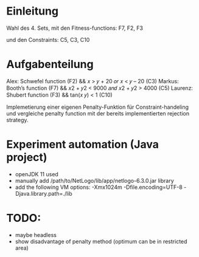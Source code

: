 # Einleitung

Wahl des 4. Sets, mit den Fitness-functions:
F7, F2, F3

und den Constraints:
C5, C3, C10

# Aufgabenteilung

Alex:  Schwefel function (F2) && 𝑥 > 𝑦 + 20 𝑜𝑟 𝑥 < 𝑦 – 20 (C3)
Markus:  Booth’s function (F7) &&  𝑥2 + 𝑦2 < 9000 𝑎𝑛𝑑 𝑥2 + 𝑦2 > 4000 (C5)
Laurenz: Shubert function (F3) && tan(𝑥 𝑦) < 1 (C10)

Implemetierung einer eigenen Penalty-Funktion für Constraint-handeling und vergleiche penalty function mit der bereits implementierten rejection strategy.

# Experiment automation (Java project)

* openJDK 11 used
* manually add /path/to/NetLogo/lib/app/netlogo-6.3.0.jar library
* add the following VM options: -Xmx1024m -Dfile.encoding=UTF-8 -Djava.library.path=./lib

# TODO:

- maybe headless
- show disadvantage of penalty method (optimum can be in restricted area)
